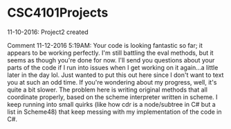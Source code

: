 # CSC4101Projects

11-10-2016: Project2 created

Comment 11-12-2016 5:19AM:
Your code is looking fantastic so far; it appears to be working perfectly. I'm still battling the eval methods, but it seems as though you're done for now. I'll send you questions about your parts of the code if I run into issues when I get working on it again...a little later in the day lol. Just wanted to put this out here since I don't want to text you at such an odd time. 
If you're wondering about my progress, well, it's quite a bit slower. The problem here is writing original methods that all coordinate properly, based on the scheme interpreter written in scheme. I keep running into small quirks (like how cdr is a node/subtree in C# but a list in Scheme48) that keep messing with my implementation of the code in C#. 
